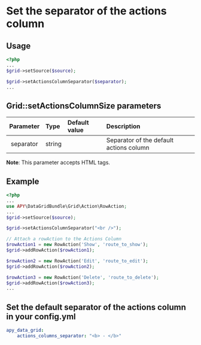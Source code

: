 Set the separator of the actions column
===============================================

## Usage

```php
<?php
...
$grid->setSource($source);

$grid->setActionsColumnSeparator($separator);
...
```

## Grid::setActionsColumnSize parameters

|Parameter|Type|Default value|Description|
|:--:|:--|:--|:--|
|separator|string|<br />|Separator of the default actions column|

**Note**: This parameter accepts HTML tags.

## Example

```php
<?php
...
use APY\DataGridBundle\Grid\Action\RowAction;
...
$grid->setSource($source);

$grid->setActionsColumnSeparator("<br />");

// Attach a rowAction to the Actions Column
$rowAction1 = new RowAction('Show', 'route_to_show');
$grid->addRowAction($rowAction1);

$rowAction2 = new RowAction('Edit', 'route_to_edit');
$grid->addRowAction($rowAction2);

$rowAction3 = new RowAction('Delete', 'route_to_delete');
$grid->addRowAction($rowAction3);
...
```

## Set the default separator of the actions column in your config.yml
```yml
apy_data_grid:
    actions_columns_separator: "<b> - </b>"
```
